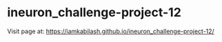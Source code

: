 # ineuron_challenge-project-12

Visit page at: https://iamkabilash.github.io/ineuron_challenge-project-12/